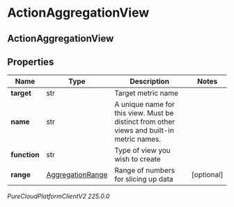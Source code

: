 # ActionAggregationView

## ActionAggregationView

## Properties

|Name | Type | Description | Notes|
|------------ | ------------- | ------------- | -------------|
| **target** | str | Target metric name | |
| **name** | str | A unique name for this view. Must be distinct from other views and built-in metric names. | |
| **function** | str | Type of view you wish to create | |
| **range** | [AggregationRange](AggregationRange) | Range of numbers for slicing up data | [optional] |



_PureCloudPlatformClientV2 225.0.0_
